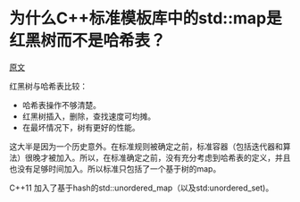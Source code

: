 为什么C++标准模板库中的std::map是红黑树而不是哈希表？
===================================
[原文][1]


红黑树与哈希表比较：


* 哈希表操作不够清楚。
* 红黑树插入，删除，查找速度可均摊。
* 在最坏情况下，树有更好的性能。


这大半是因为一个历史意外。在标准规则被确定之前，标准容器（包括迭代器和算法）很晚才被加入。所以，在标准确定之前，没有充分考虑到哈希表的定义，并且也没有足够时间加入。所以标准只包括了一个基于树的map。

C++11 加入了基于hash的std::unordered_map（以及std:unordered_set)。
















[1]:http://stackoverflow.com/questions/22665902/why-stdmap-is-red-black-tree-and-not-hash-table
